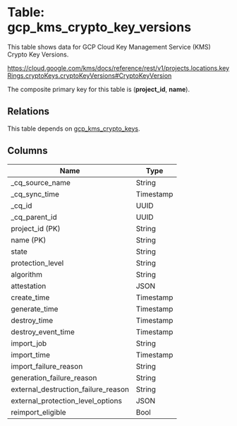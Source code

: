 # Table: gcp_kms_crypto_key_versions

This table shows data for GCP Cloud Key Management Service (KMS) Crypto Key Versions.

https://cloud.google.com/kms/docs/reference/rest/v1/projects.locations.keyRings.cryptoKeys.cryptoKeyVersions#CryptoKeyVersion

The composite primary key for this table is (**project_id**, **name**).

## Relations

This table depends on [gcp_kms_crypto_keys](gcp_kms_crypto_keys).

## Columns

| Name          | Type          |
| ------------- | ------------- |
|_cq_source_name|String|
|_cq_sync_time|Timestamp|
|_cq_id|UUID|
|_cq_parent_id|UUID|
|project_id (PK)|String|
|name (PK)|String|
|state|String|
|protection_level|String|
|algorithm|String|
|attestation|JSON|
|create_time|Timestamp|
|generate_time|Timestamp|
|destroy_time|Timestamp|
|destroy_event_time|Timestamp|
|import_job|String|
|import_time|Timestamp|
|import_failure_reason|String|
|generation_failure_reason|String|
|external_destruction_failure_reason|String|
|external_protection_level_options|JSON|
|reimport_eligible|Bool|